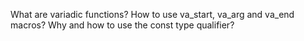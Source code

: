 What are variadic functions?
How to use va_start, va_arg and va_end macros?
Why and how to use the const type qualifier?